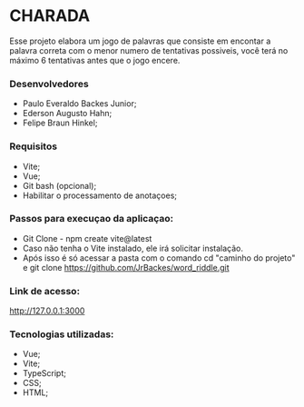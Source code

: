 
<h1> CHARADA </h1>

Esse projeto elabora um jogo de palavras que consiste em encontar a palavra correta com o menor numero de tentativas possiveis, você terá no máximo 6 tentativas antes que o jogo encere.

### Desenvolvedores
- Paulo Everaldo Backes Junior;
- Ederson Augusto Hahn;
- Felipe Braun Hinkel;

### Requisitos
- Vite;
- Vue;
- Git bash (opcional);
- Habilitar o processamento de anotaçoes;

### Passos para execuçao da aplicaçao:
- Git Clone - npm create vite@latest
- Caso não tenha o Vite instalado, ele irá solicitar instalação.
- Após isso é só acessar a pasta com o comando cd "caminho do projeto" e git clone https://github.com/JrBackes/word_riddle.git

 ### Link de acesso:
http://127.0.0.1:3000

### Tecnologias utilizadas:
- Vue;
- Vite;
- TypeScript;
- CSS;
- HTML;



